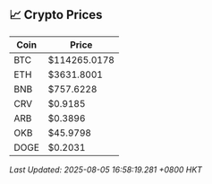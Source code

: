 ## 📈 Crypto Prices

| Coin | Price |
| ---- | ----- |
| BTC | $114265.0178 |
| ETH | $3631.8001 |
| BNB | $757.6228 |
| CRV | $0.9185 |
| ARB | $0.3896 |
| OKB | $45.9798 |
| DOGE | $0.2031 |

_Last Updated: 2025-08-05 16:58:19.281 +0800 HKT_